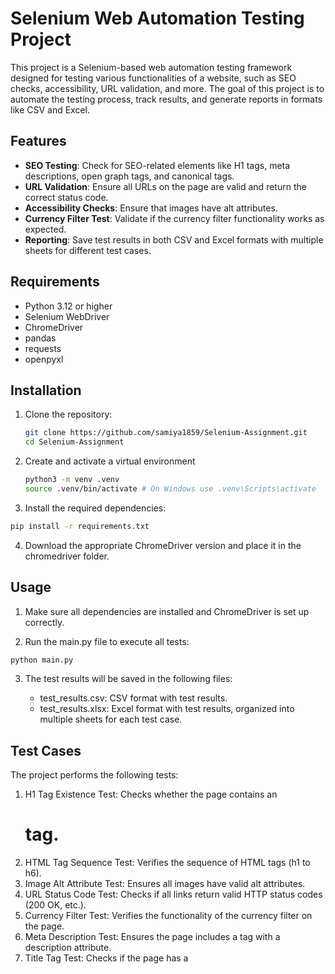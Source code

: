 # Selenium Web Automation Testing Project

This project is a Selenium-based web automation testing framework designed for testing various functionalities of a website, such as SEO checks, accessibility, URL validation, and more. The goal of this project is to automate the testing process, track results, and generate reports in formats like CSV and Excel.

## Features

- **SEO Testing**: Check for SEO-related elements like H1 tags, meta descriptions, open graph tags, and canonical tags.
- **URL Validation**: Ensure all URLs on the page are valid and return the correct status code.
- **Accessibility Checks**: Ensure that images have alt attributes.
- **Currency Filter Test**: Validate if the currency filter functionality works as expected.
- **Reporting**: Save test results in both CSV and Excel formats with multiple sheets for different test cases.

## Requirements

- Python 3.12 or higher
- Selenium WebDriver
- ChromeDriver
- pandas
- requests
- openpyxl

## Installation

1. Clone the repository:

   ```bash
   git clone https://github.com/samiya1859/Selenium-Assignment.git
   cd Selenium-Assignment
   ```
2. Create and activate a virtual environment
   ```bash
   python3 -m venv .venv
   source .venv/bin/activate # On Windows use .venv\Scripts\activate
   ```
3. Install the required dependencies:

```bash
pip install -r requirements.txt
```
4. Download the appropriate ChromeDriver version and place it in the chromedriver folder.
   
## Usage
1. Make sure all dependencies are installed and ChromeDriver is set up correctly.

2. Run the main.py file to execute all tests:

```bash
python main.py
```
3. The test results will be saved in the following files:

   - test_results.csv: CSV format with test results.
   - test_results.xlsx: Excel format with test results, organized into multiple sheets for 
    each test case.
## Test Cases
The project performs the following tests:

1. H1 Tag Existence Test: Checks whether the page contains an <h1> tag.
2. HTML Tag Sequence Test: Verifies the sequence of HTML tags (h1 to h6).
3. Image Alt Attribute Test: Ensures all images have valid alt attributes.
4. URL Status Code Test: Checks if all links return valid HTTP status codes (200 OK, etc.).
5. Currency Filter Test: Verifies the functionality of the currency filter on the page.
6. Meta Description Test: Ensures the page includes a <meta> tag with a description attribute.
7. Title Tag Test: Checks if the page has a <title> tag and ensures it is not empty.
8. Open Graph (OG) Tags Test: Validates the presence of Open Graph tags, such as og:title, 
  og:description, and og:image.
9. Canonical Tag Test: Verifies the presence of the <link rel="canonical"> tag to prevent 
  duplicate content issues.

## Contributing

1. Fork the repository.
2. Create a new branch (git checkout -b feature-branch).
3. Make changes and commit them (git commit -am 'Add new feature').
4. Push to your forked branch (git push origin feature-branch).
5. Create a pull request.

## License
This project is licensed under the MIT License - see the LICENSE file for details.

```markdown

### Explanation of Sections:
1. **Project Title**: The name and description of your project.
2. **Features**: The core features of your project.
3. **Requirements**: The dependencies required for the project, such as Python, Selenium, and other libraries.
4. **Installation**: Instructions to set up the project on a local machine.
5. **Usage**: How to run the tests and where the results are stored.
6. **Test Cases**: Describes the test cases that the script performs.
7. **Contributing**: Instructions for contributing to the project.
8. **License**: This section is optional, but if you are using a specific license (like MIT), you should include it.

You can adjust this template to fit the specific needs and structure of your project!
```
